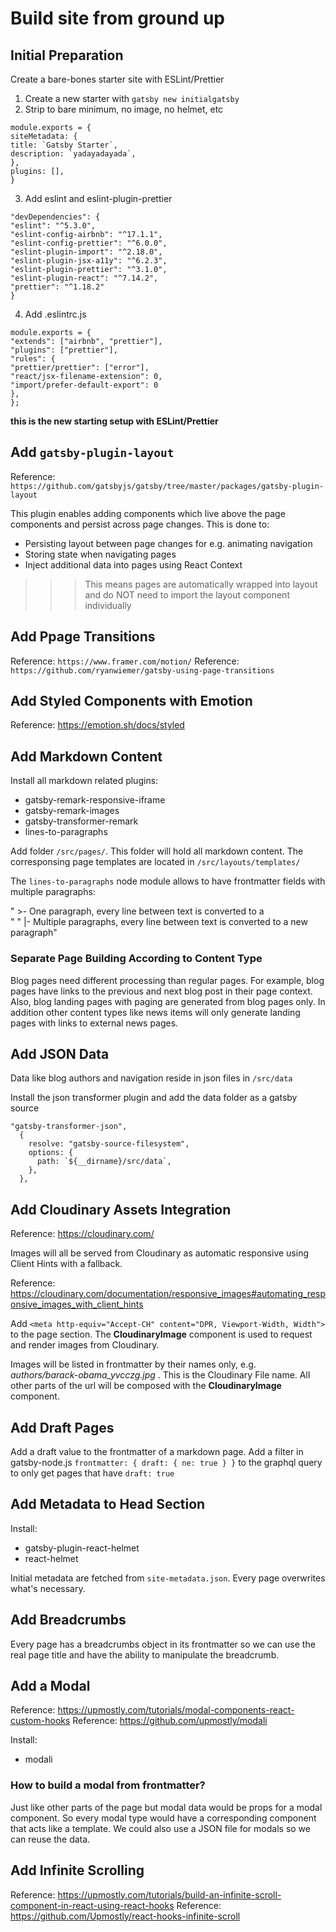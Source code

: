 # Build site from ground up

## Initial Preparation

Create a bare-bones starter site with ESLint/Prettier

1. Create a new starter with `gatsby new initialgatsby`
2. Strip to bare minimum, no image, no helmet, etc

```
module.exports = {
siteMetadata: {
title: `Gatsby Starter`,
description: `yadayadayada`,
},
plugins: [],
}
```

3. Add eslint and eslint-plugin-prettier

```
"devDependencies": {
"eslint": "^5.3.0",
"eslint-config-airbnb": "^17.1.1",
"eslint-config-prettier": "^6.0.0",
"eslint-plugin-import": "^2.18.0",
"eslint-plugin-jsx-a11y": "^6.2.3",
"eslint-plugin-prettier": "^3.1.0",
"eslint-plugin-react": "^7.14.2",
"prettier": "^1.18.2"
}
```

4. Add .eslintrc.js

```
module.exports = {
"extends": ["airbnb", "prettier"],
"plugins": ["prettier"],
"rules": {
"prettier/prettier": ["error"],
"react/jsx-filename-extension": 0,
"import/prefer-default-export": 0
},
};
```

**this is the new starting setup with ESLint/Prettier**

## Add `gatsby-plugin-layout`

Reference: `https://github.com/gatsbyjs/gatsby/tree/master/packages/gatsby-plugin-layout`

This plugin enables adding components which live above the page components and persist across page changes.
This is done to:

- Persisting layout between page changes for e.g. animating navigation
- Storing state when navigating pages
- Inject additional data into pages using React Context

> > > This means pages are automatically wrapped into layout and do NOT need to import the layout component individually

## Add Ppage Transitions

Reference: `https://www.framer.com/motion/`
Reference: `https://github.com/ryanwiemer/gatsby-using-page-transitions`

## Add Styled Components with Emotion

Reference: https://emotion.sh/docs/styled

## Add Markdown Content

Install all markdown related plugins:

- gatsby-remark-responsive-iframe
- gatsby-remark-images
- gatsby-transformer-remark
- lines-to-paragraphs

Add folder `/src/pages/`. This folder will hold all markdown content. The corresponsing page templates are located in `/src/layouts/templates/`

The `lines-to-paragraphs` node module allows to have frontmatter fields with multiple paragraphs:

" >- One paragraph, every line between text is converted to a <br>"
" |- Multiple paragraphs, every line between text is converted to a new paragraph"

### Separate Page Building According to Content Type

Blog pages need different processing than regular pages. For example, blog pages have links to the previous and next blog post in their page context. Also, blog landing pages with paging are generated from blog pages only. In addition other content types like news items will only generate landing pages with links to external news pages.

## Add JSON Data

Data like blog authors and navigation reside in json files in `/src/data`

Install the json transformer plugin and add the data folder as a gatsby source

```
"gatsby-transformer-json",
  {
    resolve: "gatsby-source-filesystem",
    options: {
      path: `${__dirname}/src/data`,
    },
  },
```

## Add Cloudinary Assets Integration

Reference: https://cloudinary.com/

Images will all be served from Cloudinary as automatic responsive using Client Hints with a fallback.

Reference: https://cloudinary.com/documentation/responsive_images#automating_responsive_images_with_client_hints

Add `<meta http-equiv="Accept-CH" content="DPR, Viewport-Width, Width">` to the page <head> section.
The **CloudinaryImage** component is used to request and render images from Cloudinary.

Images will be listed in frontmatter by their names only, e.g. _authors/barack-obama_yvcczg.jpg_ . This is the Cloudinary File name. All other parts of the url will be composed with the **CloudinaryImage** component.

## Add Draft Pages

Add a draft value to the frontmatter of a markdown page. Add a filter in gatsby-node.js
`frontmatter: { draft: { ne: true } }` to the graphql query to only get pages that have `draft: true`

## Add Metadata to Head Section

Install:

- gatsby-plugin-react-helmet
- react-helmet

Initial metadata are fetched from `site-metadata.json`. Every page overwrites what's necessary.

## Add Breadcrumbs

Every page has a breadcrumbs object in its frontmatter so we can use the real page title and have the ability to manipulate the breadcrumb.

## Add a Modal

Reference: https://upmostly.com/tutorials/modal-components-react-custom-hooks
Reference: https://github.com/upmostly/modali

Install:

- modali

### How to build a modal from frontmatter?

Just like other parts of the page but modal data would be props for a modal component. So every modal type would have a corresponding component that acts like a template.
We could also use a JSON file for modals so we can reuse the data.

## Add Infinite Scrolling

Reference: https://upmostly.com/tutorials/build-an-infinite-scroll-component-in-react-using-react-hooks
Reference: https://github.com/Upmostly/react-hooks-infinite-scroll
